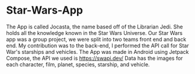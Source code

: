 # Star-Wars-App
The App is called Jocasta, the name based off of the Librarian Jedi. She holds all the knowledge known in the Star Wars Universe. Our Star Wars app was a group project, we were split into two teams front end and back end. My contribution was to the back-end, I performed the API call for Star War's starships and vehicles.
The App was made in Android using Jetpack Compose, the API we used is https://swapi.dev/
Data has the images for each character, film, planet, species, starship, and vehicle.
